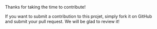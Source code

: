 Thanks for taking the time to contribute!
 
If you want to submit a contribution to this projet, simply fork it on GitHub and
submit your pull request. We will be glad to review it!
